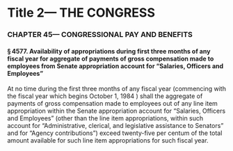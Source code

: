 
# Title 2— THE CONGRESS
### CHAPTER 45— CONGRESSIONAL PAY AND BENEFITS
#### § 4577. Availability of appropriations during first three months of any fiscal year for aggregate of payments of gross compensation made to employees from Senate appropriation account for “Salaries, Officers and Employees”

At no time during the first three months of any fiscal year (commencing with the fiscal year which begins October 1, 1984 ) shall the aggregate of payments of gross compensation made to employees out of any line item appropriation within the Senate appropriation account for “Salaries, Officers and Employees” (other than the line item appropriations, within such account for “Administrative, clerical, and legislative assistance to Senators” and for “Agency contributions”) exceed twenty-five per centum of the total amount available for such line item appropriations for such fiscal year.
